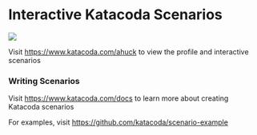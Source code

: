 # Interactive Katacoda Scenarios

[![](http://shields.katacoda.com/katacoda/ahuck/count.svg)](https://www.katacoda.com/ahuck "Get your profile on Katacoda.com")

Visit https://www.katacoda.com/ahuck to view the profile and interactive scenarios

### Writing Scenarios
Visit https://www.katacoda.com/docs to learn more about creating Katacoda scenarios

For examples, visit https://github.com/katacoda/scenario-example